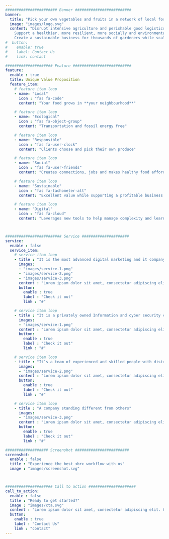 ```yaml
---
####################### Banner #########################
banner:
  title: "Pick your own vegetables and fruits in a network of local forest-gardens."
  image: "images/logo.svg"
  content: "Disrupt intensive agriculture and perishable good logistics into a zero carbon footprint food supply. <br>
    Support a healthier, more resilient, more socially and environmentally conscious lifestyle.<br>
    Create a sustainable business for thousands of gardeners while scaling Bon Vivant Garden brand and impact."
#  button:
#    enable: true
#    label: Contact Us
#    link: contact

##################### Feature ##########################
feature:
  enable : true
  title: Unique Value Proposition
  feature_item:
    # feature item loop
    - name: "Local"
      icon : "fas fa-code"
      content: "Your food grows in **your neighbourhood**"

    # feature item loop
    - name: "Ecological"
      icon : "fas fa-object-group"
      content: "Transportation and fossil energy free"

    # feature item loop
    - name: "Responsible"
      icon : "fas fa-user-clock"
      content: "Clients choose and pick their own produce"

    # feature item loop
    - name: "Social"
      icon : "fas fa-user-friends"
      content: "Creates connections, jobs and makes healthy food affordable"

    # feature item loop
    - name: "Sustainable"
      icon : "fas fa-tachometer-alt"
      content: "Excellent value while supporting a profitable business model"

    # feature item loop
    - name: "Digital"
      icon : "fas fa-cloud"
      content: "Leverages new tools to help manage complexity and learning"



######################### Service #####################
service:
  enable : false
  service_item:
    # service item loop
    - title : "It is the most advanced digital marketing and it company."
      images:
      - "images/service-1.png"
      - "images/service-2.png"
      - "images/service-3.png"
      content : "Lorem ipsum dolor sit amet, consectetur adipiscing elit. Consequat tristique eget amet, tempus eu at consecttur. Leo facilisi nunc viverra tellus. Ac laoreet sit vel consquat. consectetur adipiscing elit. Consequat tristique eget amet, tempus eu at consecttur. Leo facilisi nunc viverra tellus. Ac laoreet sit vel consquat."
      button:
        enable : true
        label : "Check it out"
        link : "#"

    # service item loop
    - title : "It is a privately owned Information and cyber security company"
      images:
      - "images/service-1.png"
      content : "Lorem ipsum dolor sit amet, consectetur adipiscing elit. Consequat tristique eget amet, tempus eu at consecttur. Leo facilisi nunc viverra tellus. Ac laoreet sit vel consquat. consectetur adipiscing elit. Consequat tristique eget amet, tempus eu at consecttur. Leo facilisi nunc viverra tellus. Ac laoreet sit vel consquat."
      button:
        enable : true
        label : "Check it out"
        link : "#"

    # service item loop
    - title : "It’s a team of experienced and skilled people with distributions"
      images:
      - "images/service-2.png"
      content : "Lorem ipsum dolor sit amet, consectetur adipiscing elit. Consequat tristique eget amet, tempus eu at consecttur. Leo facilisi nunc viverra tellus. Ac laoreet sit vel consquat. consectetur adipiscing elit. Consequat tristique eget amet, tempus eu at consecttur. Leo facilisi nunc viverra tellus. Ac laoreet sit vel consquat."
      button:
        enable : true
        label : "Check it out"
        link : "#"

    # service item loop
    - title : "A company standing different from others"
      images:
      - "images/service-3.png"
      content : "Lorem ipsum dolor sit amet, consectetur adipiscing elit. Consequat tristique eget amet, tempus eu at consecttur. Leo facilisi nunc viverra tellus. Ac laoreet sit vel consquat. consectetur adipiscing elit. Consequat tristique eget amet, tempus eu at consecttur. Leo facilisi nunc viverra tellus. Ac laoreet sit vel consquat."
      button:
        enable : true
        label : "Check it out"
        link : "#"

################### Screenshot ########################
screenshot:
  enable : false
  title : "Experience the best <br> workflow with us"
  image : "images/screenshot.svg"



##################### Call to action #####################
call_to_action:
  enable : false
  title : "Ready to get started?"
  image : "images/cta.svg"
  content : "Lorem ipsum dolor sit amet, consectetur adipiscing elit. Consequat tristique eget amet, tempus eu at consecttur."
  button:
    enable : true
    label : "Contact Us"
    link : "contact"
---
```

